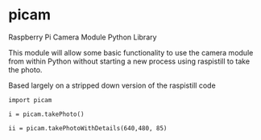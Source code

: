 picam
=====

Raspberry Pi Camera Module Python Library


This module will allow some basic functionality to use the camera module from within Python without starting a new process using raspistill to take the photo.

Based largely on a stripped down version of the raspistill code


    import picam
    
    i = picam.takePhoto()
    
    ii = picam.takePhotoWithDetails(640,480, 85)
    

